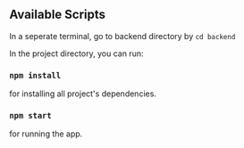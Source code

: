 ## Available Scripts

In a seperate terminal, go to backend directory by `cd backend` 

In the project directory, you can run:

### `npm install` 

for installing all project's dependencies.

### `npm start`

for running the app.